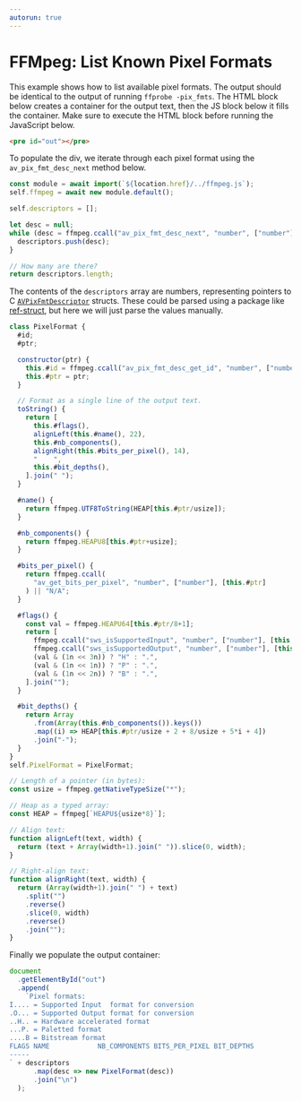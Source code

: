 ```yaml
---
autorun: true
---
```


# FFMpeg: List Known Pixel Formats

This example shows how to list available pixel formats. The output should be
identical to the output of running `ffprobe -pix_fmts`. The HTML block below
creates a container for the output text, then the JS block below it fills the
container. Make sure to execute the HTML block before running the JavaScript
below.

```html
<pre id="out"></pre>
```

To populate the div, we iterate through each pixel format using the
`av_pix_fmt_desc_next` method below.

```js
const module = await import(`${location.href}/../ffmpeg.js`);
self.ffmpeg = await new module.default();

self.descriptors = [];

let desc = null;
while (desc = ffmpeg.ccall("av_pix_fmt_desc_next", "number", ["number"], [desc])) {
  descriptors.push(desc);
}

// How many are there?
return descriptors.length;
```

The contents of the `descriptors` array are numbers, representing pointers to C
[`AVPixFmtDescriptor`] structs. These could be parsed using a package like
[ref-struct], but here we will just parse the values manually.

[`AVPixFmtDescriptor`]: https://ffmpeg.org/doxygen/4.0/structAVPixFmtDescriptor.html
[ref-struct]: https://www.npmjs.com/package/ref-struct

```js
class PixelFormat {
  #id;
  #ptr;

  constructor(ptr) {
    this.#id = ffmpeg.ccall("av_pix_fmt_desc_get_id", "number", ["number"], [ptr]);
    this.#ptr = ptr;
  }

  // Format as a single line of the output text.
  toString() {
    return [
      this.#flags(),
      alignLeft(this.#name(), 22),
      this.#nb_components(),
      alignRight(this.#bits_per_pixel(), 14),
      "    ",
      this.#bit_depths(),
    ].join(" ");
  }

  #name() {
    return ffmpeg.UTF8ToString(HEAP[this.#ptr/usize]);
  }

  #nb_components() {
    return ffmpeg.HEAPU8[this.#ptr+usize];
  }

  #bits_per_pixel() {
    return ffmpeg.ccall(
      "av_get_bits_per_pixel", "number", ["number"], [this.#ptr]
    ) || "N/A";
  }

  #flags() {
    const val = ffmpeg.HEAPU64[this.#ptr/8+1];
    return [
      ffmpeg.ccall("sws_isSupportedInput", "number", ["number"], [this.#id]) ? "I" : ".",
      ffmpeg.ccall("sws_isSupportedOutput", "number", ["number"], [this.#id]) ? "O" : ".",
      (val & (1n << 3n)) ? "H" : ".",
      (val & (1n << 1n)) ? "P" : ".",
      (val & (1n << 2n)) ? "B" : ".",
    ].join("");
  }

  #bit_depths() {
    return Array
      .from(Array(this.#nb_components()).keys())
      .map((i) => HEAP[this.#ptr/usize + 2 + 8/usize + 5*i + 4])
      .join("-");
  }
}
self.PixelFormat = PixelFormat;

// Length of a pointer (in bytes):
const usize = ffmpeg.getNativeTypeSize("*");

// Heap as a typed array:
const HEAP = ffmpeg[`HEAPU${usize*8}`];

// Align text:
function alignLeft(text, width) {
  return (text + Array(width+1).join(" ")).slice(0, width);
}

// Right-align text:
function alignRight(text, width) {
  return (Array(width+1).join(" ") + text)
    .split("")
    .reverse()
    .slice(0, width)
    .reverse()
    .join("");
}
```

Finally we populate the output container:

```js
document
  .getElementById("out")
  .append(
    `Pixel formats:
I.... = Supported Input  format for conversion
.O... = Supported Output format for conversion
..H.. = Hardware accelerated format
...P. = Paletted format
....B = Bitstream format
FLAGS NAME            NB_COMPONENTS BITS_PER_PIXEL BIT_DEPTHS
-----
` + descriptors
      .map(desc => new PixelFormat(desc))
      .join("\n")
  );
```
